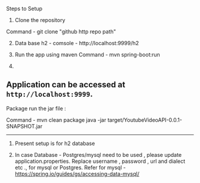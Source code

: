 Steps to Setup

1) Clone the repository

Command -
git clone "github http repo path"

2) Data base h2 - comsole -
http://localhost:9999/h2

3) Run the app using maven
Command -
mvn spring-boot:run

4)
  Application can be accessed at `http://localhost:9999`.
---------------------------------------------------------------------------------------
Package run the jar file :

Command -
mvn clean package
java -jar target/YoutubeVideoAPI-0.0.1-SNAPSHOT.jar

-----------------------------------------------------------------------------------------
1) Present setup is for h2 database

2) In case Database - Postgres/mysql need to be used , please update application.properties.
Replace username , password , url and dialect etc ., for mysql or Postgres.
Refer for mysql - https://spring.io/guides/gs/accessing-data-mysql/


